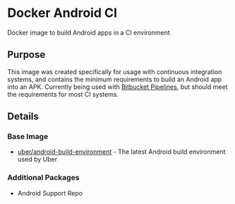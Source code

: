 # Docker Android CI

Docker image to build Android apps in a CI environment

## Purpose

This image was created specifically for usage with continuous integration systems, and contains the minimum requirements to build an Android app into an APK. Currently being used with [Bitbucket Pipelines](https://bitbucket.org/product/features/pipelines), but should meet the requirements for most CI systems.

## Details

### Base Image

* [uber/android-build-environment](https://hub.docker.com/r/uber/android-build-environment/) - The latest Android build environment used by Uber
  
### Additional Packages

* Android Support Repo
